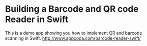 # Building a Barcode and QR code Reader in Swift

This is a demo app showing you how to implement QR and barcode scanning in Swift.
http://www.appcoda.com/barcode-reader-swift/
